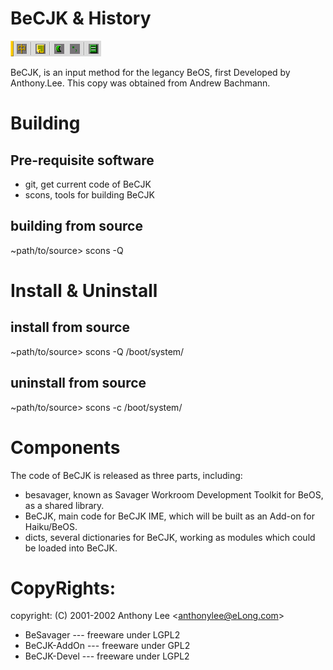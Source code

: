 # BeCJK & History

![screenshot](screenshot.png)

BeCJK, is an input method for the legancy BeOS, first Developed by
Anthony.Lee. This copy was obtained from Andrew Bachmann.

# Building

## Pre-requisite software

  - git, get current code of BeCJK
  - scons, tools for building BeCJK

## building from source

\~path/to/source\> scons -Q

# Install & Uninstall

## install from source

\~path/to/source\> scons -Q /boot/system/

## uninstall from source

\~path/to/source\> scons -c /boot/system/

# Components

The code of BeCJK is released as three parts, including:

  - besavager, known as Savager Workroom Development Toolkit for BeOS,
    as a shared library.
  - BeCJK, main code for BeCJK IME, which will be built as an Add-on for
    Haiku/BeOS.
  - dicts, several dictionaries for BeCJK, working as modules which
    could be loaded into BeCJK.

# CopyRights:

copyright: (C) 2001-2002 Anthony Lee \<<anthonylee@eLong.com>\>

  - BeSavager --- freeware under LGPL2
  - BeCJK-AddOn --- freeware under GPL2
  - BeCJK-Devel --- freeware under LGPL2